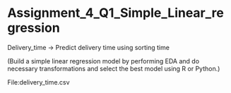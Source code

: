# Assignment_4_Q1_Simple_Linear_regression

 Delivery_time -> Predict delivery time using sorting time 
 
 (Build a simple linear regression model by performing EDA and do necessary transformations and select the best model using R or Python.)
 
 
 File:delivery_time.csv

